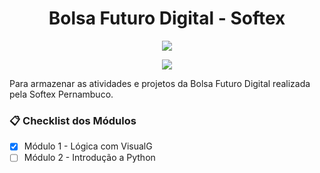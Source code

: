 <div>
  <h1 align="center"> Bolsa Futuro Digital - Softex </h1>
  <p align="center">
    <img src="https://encrypted-tbn0.gstatic.com/images?q=tbn:ANd9GcT8_YU1txdqhvBMVKECaeqKiuhFUf2fXKOAzA&s">
  </p>
  <p align="center">
    <img loading="lazy" src="http://img.shields.io/static/v1?label=STATUS&message=EM%20DESENVOLVIMENTO&color=GREEN&style=for-the-badge"/>
  </p>
</div>

Para armazenar as atividades e projetos da Bolsa Futuro Digital realizada pela Softex Pernambuco. 

### 📋 Checklist dos Módulos

- [x] Módulo 1 - Lógica com VisualG
- [ ] Módulo 2 - Introdução a Python
